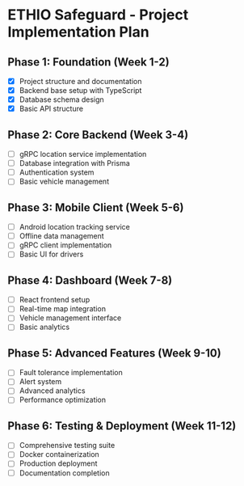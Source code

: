 # ETHIO Safeguard - Project Implementation Plan

## Phase 1: Foundation (Week 1-2)
- [x] Project structure and documentation
- [x] Backend base setup with TypeScript
- [x] Database schema design
- [x] Basic API structure

## Phase 2: Core Backend (Week 3-4)
- [ ] gRPC location service implementation
- [ ] Database integration with Prisma
- [ ] Authentication system
- [ ] Basic vehicle management

## Phase 3: Mobile Client (Week 5-6)
- [ ] Android location tracking service
- [ ] Offline data management
- [ ] gRPC client implementation
- [ ] Basic UI for drivers

## Phase 4: Dashboard (Week 7-8)
- [ ] React frontend setup
- [ ] Real-time map integration
- [ ] Vehicle management interface
- [ ] Basic analytics

## Phase 5: Advanced Features (Week 9-10)
- [ ] Fault tolerance implementation
- [ ] Alert system
- [ ] Advanced analytics
- [ ] Performance optimization

## Phase 6: Testing & Deployment (Week 11-12)
- [ ] Comprehensive testing suite
- [ ] Docker containerization
- [ ] Production deployment
- [ ] Documentation completion
